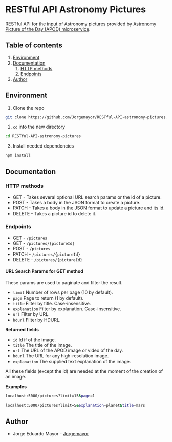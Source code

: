 # RESTful API Astronomy Pictures

RESTful API for the input of Astronomy pictures provided by [Astronomy Picture of the Day (APOD) microservice](https://github.com/nasa/apod-api/blob/master/README.md).

## Table of contents
1. [Environment](#environment)
2. [Documentation](#documentation)
   1. [HTTP methods](#http-methods)
   2. [Endpoints](#endpoints)
3. [Author](#author)

## Environment <a name="environment"></a>

1. Clone the repo
```bash
git clone https://github.com/Jorgemayor/RESTful-API-astronomy-pictures.git
```
2. `cd` into the new directory
```bash
cd RESTful-API-astronomy-pictures
```
3. Install needed dependencies
```bash
npm install
```

## Documentation <a name="documentation"></a>

### HTTP methods <a name="http-methods"></a>

- GET - Takes several optional URL search params or the id of a picture.
- POST - Takes a body in the JSON format to create a picture.
- PATCH - Takes a body in the JSON format to update a picture and its id.
- DELETE - Takes a picture id to delete it.

### Endpoints <a name="endpoints"></a>

- GET - `/pictures`
- GET - `/pictures/{pictureId}`
- POST - `/pictures`
- PATCH - `/pictures/{pictureId}`
- DELETE - `/pictures/{pictureId}`

#### URL Search Params for GET method

These params are used to paginate and filter the result.

- `limit` Number of rows per page (10 by default). 
- `page` Page to return (1 by default).
- `title` Filter by title. Case-insensitive.
- `explanation` Filter by explanation. Case-insensitive.
- `url` Filter by URL.
- `hdurl` Filter by HDURL.

**Returned fields**

- `id` Id if of the image.
- `title` The title of the image.
- `url` The URL of the APOD image or video of the day.
- `hdurl` The URL for any high-resolution image.
- `explanation` The supplied text explanation of the image.

All these fields (except the id) are needed at the moment of the creation of an image.

**Examples**

```bash
localhost:5000/pictures?limit=15&page=1
```

```bash
localhost:5000/pictures?limit=5&explanation=planet&title=mars
```

## Author <a name="author"></a>
- Jorge Eduardo Mayor - [Jorgemayor](https://github.com/Jorgemayor)
